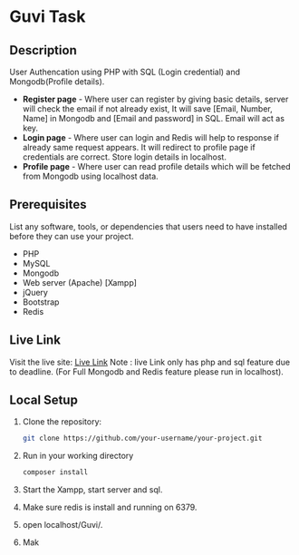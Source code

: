 # Guvi Task

## Description

User Authencation using PHP with SQL (Login credential) and Mongodb(Profile details).

- **Register page** - Where user can register by giving basic details, server will check the email if not already exist, It will save [Email, Number, Name] in Mongodb and [Email and password] in SQL. Email will act as key.
- **Login page** - Where user can login and Redis will help to response if already same request appears. It will redirect to profile page if credentials are correct. Store login details in localhost.
- **Profile page** - Where user can read profile details which will be fetched from Mongodb using localhost data.

## Prerequisites

List any software, tools, or dependencies that users need to have installed before they can use your project.

- PHP 
- MySQL
- Mongodb
- Web server (Apache) [Xampp]
- jQuery
- Bootstrap
- Redis

## Live Link

Visit the live site: [Live Link](https://www.guvi.alchemial.com)
Note : live Link only has php and sql feature due to deadline. (For Full Mongodb and Redis feature please run in localhost).


## Local Setup

1. Clone the repository:

   ```bash
   git clone https://github.com/your-username/your-project.git

2. Run in your working directory
   ```bash
   composer install
4. Start the Xampp, start server and sql.
5. Make sure redis is install and running on 6379.
6. open localhost/Guvi/.
7. Mak
